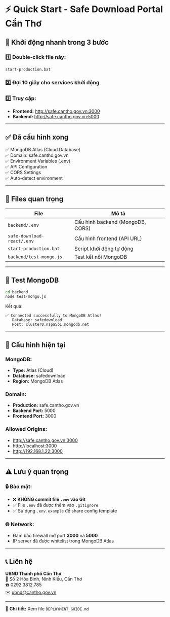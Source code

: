 # ⚡ Quick Start - Safe Download Portal Cần Thơ

## 🎯 Khởi động nhanh trong 3 bước

### 1️⃣ Double-click file này:
```
start-production.bat
```

### 2️⃣ Đợi 10 giây cho services khởi động

### 3️⃣ Truy cập:
- **Frontend:** http://safe.cantho.gov.vn:3000
- **Backend:** http://safe.cantho.gov.vn:5000

---

## ✅ Đã cấu hình xong

✅ MongoDB Atlas (Cloud Database)  
✅ Domain: safe.cantho.gov.vn  
✅ Environment Variables (.env)  
✅ API Configuration  
✅ CORS Settings  
✅ Auto-detect environment  

---

## 📝 Files quan trọng

| File | Mô tả |
|------|-------|
| `backend/.env` | Cấu hình backend (MongoDB, CORS) |
| `safe-download-react/.env` | Cấu hình frontend (API URL) |
| `start-production.bat` | Script khởi động tự động |
| `backend/test-mongo.js` | Test kết nối MongoDB |

---

## 🧪 Test MongoDB

```bash
cd backend
node test-mongo.js
```

Kết quả:
```
✅ Connected successfully to MongoDB Atlas!
   Database: safedownload
   Host: cluster0.nspa5o1.mongodb.net
```

---

## 🔧 Cấu hình hiện tại

### MongoDB:
- **Type:** Atlas (Cloud)
- **Database:** safedownload
- **Region:** MongoDB Atlas

### Domain:
- **Production:** safe.cantho.gov.vn
- **Backend Port:** 5000
- **Frontend Port:** 3000

### Allowed Origins:
- http://safe.cantho.gov.vn:3000
- http://localhost:3000
- http://192.168.1.22:3000

---

## ⚠️ Lưu ý quan trọng

### 🔒 Bảo mật:
- ❌ **KHÔNG commit file `.env` vào Git**
- ✅ File `.env` đã được thêm vào `.gitignore`
- ✅ Sử dụng `.env.example` để share config template

### 🌐 Network:
- Đảm bảo firewall mở port **3000** và **5000**
- IP server đã được whitelist trong MongoDB Atlas

---

## 📞 Liên hệ

**UBND Thành phố Cần Thơ**  
📍 Số 2 Hòa Bình, Ninh Kiều, Cần Thơ  
☎️ 0292.3812.785  
✉️ ubnd@cantho.gov.vn  

---

📖 **Chi tiết:** Xem file `DEPLOYMENT_GUIDE.md`

